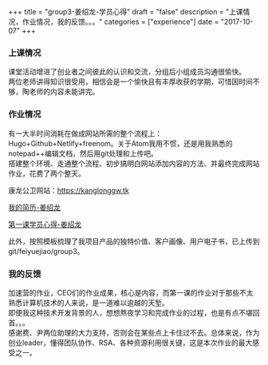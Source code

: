 +++
title = "group3-姜绍龙-学员心得"
draft = "false"
description = "上课情况，作业情况，我的反馈。。。"
categories = ["experience"]
date = "2017-10-07"
+++

### 上课情况

课堂活动增进了创业者之间彼此的认识和交流，分组后小组成员沟通很愉快。<br/>
两位老师讲得知识很受用，相信会是一个愉快且有丰厚收获的学期，可惜因时间不够，陶老师的内容未能讲完。


### 作业情况

有一大半时间消耗在做成网站所需的整个流程上：Hugo+Github+Netlify+freenom。关于Atom我用不惯，还是用我熟悉的notepad++编辑文档，然后用git处理和上传吧。<br/>
搭建整个环境、走通整个流程、初步搞明白网站添加内容的方法、并最终完成网站作业，花费了两个整天。<br/>
<p>康龙公卫网站：<a href="https://kanglonggw.tk">https://kanglonggw.tk</a></p>
<p><a href="http://x-camp.tk/post/goup3/group3-shaolong98-resume/">我的简历-姜绍龙</a></p>
<p><a href="http://x-camp.tk/post/goup3/group3-shaolong98-feel/">第一课学员心得-姜绍龙</a></p>

此外，按照模板梳理了我项目产品的独特价值、客户画像、用户电子书，已上传到git/feiyuejiao/group3。


### 我的反馈

加速营的作业，CEO们的作业成果，核心是内容，而第一课的作业对于那些不太熟悉计算机技术的人来说，是一道难以逾越的天堑。<br/>
即便我这种技术开发背景的人，想想熬夜学习和完成作业的过程，也是有点不堪回首。。。<br/>
感谢费、尹两位助理的大力支持，否则会在某些点上卡住过不去。总体来说，作为创业leader，懂得团队协作、RSA、各种资源利用很关键，这是本次作业的最大感受之一。
